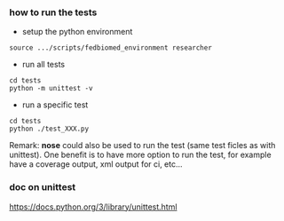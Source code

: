 ### how to run the tests

* setup the python environment

```
source .../scripts/fedbiomed_environment researcher
```

* run all tests

```
cd tests
python -m unittest -v
```

* run a specific test

```
cd tests
python ./test_XXX.py
```

Remark: **nose** could also be used to run the test (same test ficles as with
unittest). One benefit is to have more option to run the test, for example
have a coverage output, xml output for ci, etc...

### doc on unittest

https://docs.python.org/3/library/unittest.html
